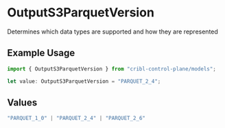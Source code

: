 # OutputS3ParquetVersion

Determines which data types are supported and how they are represented

## Example Usage

```typescript
import { OutputS3ParquetVersion } from "cribl-control-plane/models";

let value: OutputS3ParquetVersion = "PARQUET_2_4";
```

## Values

```typescript
"PARQUET_1_0" | "PARQUET_2_4" | "PARQUET_2_6"
```